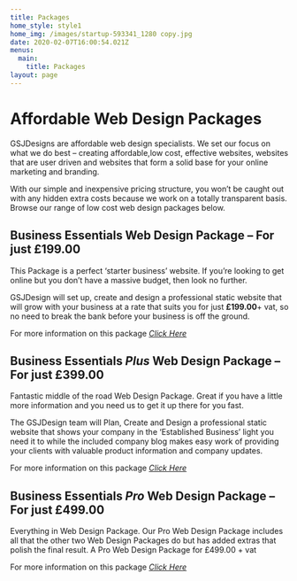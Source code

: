 ```yaml
---
title: Packages
home_style: style1
home_img: /images/startup-593341_1280 copy.jpg
date: 2020-02-07T16:00:54.021Z
menus:
  main:
    title: Packages
layout: page
---
```

# Affordable Web Design Packages

GSJDesigns are affordable web design specialists. We set our focus on what we do best – creating affordable,low cost, effective websites, websites that are user driven and websites that form a solid base for your online marketing and branding.

With our simple and inexpensive pricing structure, you won’t be caught out with any hidden extra costs because we work on a totally transparent basis. Browse our range of low cost web design packages below.

## Business Essentials Web Design Package – For just £199.00

This Package is a perfect ‘starter business’ website. If you’re looking to get online but you don’t have a massive budget, then look no further.

GSJDesign will set up, create and design a professional static website that will grow with your business at a rate that suits you for just **£199.00**+ vat, so no need to break the bank before your business is off the ground.

For more information on this package *[Click Here](https://gsjdesigns.co.uk/business-standard-plus/)*

## Business Essentials *Plus* Web Design Package – For just £399.00

Fantastic middle of the road Web Design Package. Great if you have a little more information and you need us to get it up there for you fast.

The GSJDesign team will Plan, Create and Design a professional static website that shows your company in the ‘Established Business’ light you need it to while the included company blog makes easy work of providing your clients with valuable product information and company updates.

For more information on this package *[Click Here](https://gsjdesigns.co.uk/business-standard-plus/)*

## Business Essentials *Pro* Web Design Package – For just £499.00

Everything in Web Design Package. Our Pro Web Design Package includes all that the other two Web Design Packages do but has added extras that polish the final result. A Pro Web Design Package for £499.00 + vat

For more information on this package *[Click Here](https://gsjdesigns.co.uk/business-standard-plus/)*
